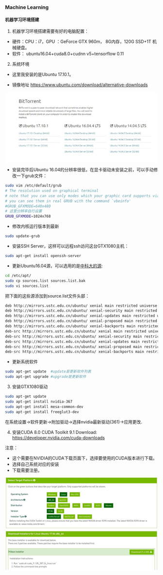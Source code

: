 ### Machine Learning

#### 机器学习环境搭建

1. 机器学习环境搭建需要有好的电脑配置：

* 硬件：CPU：i7，GPU ：GeForce GTX 960m， 8G内存，120G SSD+1T 机械硬盘。 
* 软件： ubuntu16.04+cuda8.0+cudnn v5+tensorflow 0.11

2. 系统环境
* 这里我安装的是Ubuntu 17.10.1。

* 镜像地址 https://www.ubuntu.com/download/alternative-downloads 

<p align="center">
<img width="500" align="center" src="../images/6.jpg" />
</p>

* 安装完毕后Ubuntu 16.04的分辨率很低，在显卡驱动未安装之前，可以手动修改一下grub文件：
```bash
sudo vim /etc/default/grub
# The resolution used on graphical terminal
# note that you can use only modes which your graphic card supports via VBE
# you can see them in real GRUB with the command `vbeinfo'
#GRUB_GFXMODE=640x480
# 这里分辨率自行设置
GRUB_GFXMODE=1024x768
```
* 修改内核运行版本到最新
```bash
sudo update-grub
```
* 安装SSH Server，这样可以远程ssh访问这台GTX1080主机：
```bash
sudo apt-get install openssh-server
```
* 更新Ubuntu16.04源，可以选用的是[中科大的源](https://lug.ustc.edu.cn/wiki/mirrors/help/ubuntu):
```bash
cd /etc/apt/
sudo cp sources.list sources.list.bak
sudo vi sources.list
```
把下面的这些源添加到source.list文件头部：
```bash
deb http://mirrors.ustc.edu.cn/ubuntu/ xenial main restricted universe multiverse
deb http://mirrors.ustc.edu.cn/ubuntu/ xenial-security main restricted universe multiverse
deb http://mirrors.ustc.edu.cn/ubuntu/ xenial-updates main restricted universe multiverse
deb http://mirrors.ustc.edu.cn/ubuntu/ xenial-proposed main restricted universe multiverse
deb http://mirrors.ustc.edu.cn/ubuntu/ xenial-backports main restricted universe multiverse
deb-src http://mirrors.ustc.edu.cn/ubuntu/ xenial main restricted universe multiverse
deb-src http://mirrors.ustc.edu.cn/ubuntu/ xenial-security main restricted universe multiverse
deb-src http://mirrors.ustc.edu.cn/ubuntu/ xenial-updates main restricted universe multiverse
deb-src http://mirrors.ustc.edu.cn/ubuntu/ xenial-proposed main restricted universe multiverse
deb-src http://mirrors.ustc.edu.cn/ubuntu/ xenial-backports main restricted universe multiverse
```
* 更新系统软件
```bash
sudo apt-get update  #update是更新软件列表
sudo apt-get upgrade #upgrade是更新软件
```
3. 安装GTX1080驱动

```bash
sudo apt-get update
sudo apt-get install nvidia-367
sudo apt-get install mesa-common-dev
sudo apt-get install freeglut3-dev
```
在系统设置->软件更新->附加驱动->选择nvidia最新驱动(361)->应用更改.

4. 安装CUDA 8.0
CUDA Toolkit 9.1 Download: https://developer.nvidia.com/cuda-downloads

注意：
* 这个需要在NVIDIA的CUDA下载页面下，选择要使用的CUDA版本进行下载。 
* 选择自己系统对应的安装
* 下载需要注册。

<p align="center">
<img width="500" align="center" src="../images/7.jpg" />
</p>